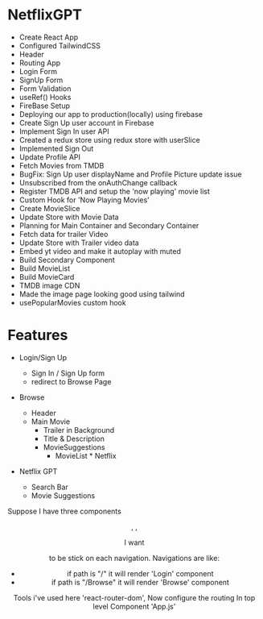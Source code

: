 # NetflixGPT

- Create React App
- Configured TailwindCSS
- Header
- Routing App
- Login Form
- SignUp Form
- Form Validation
- useRef() Hooks
- FireBase Setup
- Deploying our app to production(locally) using firebase
- Create Sign Up user account in Firebase
- Implement Sign In user API
- Created a redux store using redux store with userSlice
- Implemented Sign Out
- Update Profile API
- Fetch Movies from TMDB
- BugFix: Sign Up user displayName and Profile Picture update issue
- Unsubscribed from the onAuthChange callback
- Register TMDB API and setup the 'now playing' movie list
- Custom Hook for 'Now Playing Movies'
- Create MovieSlice
- Update Store with Movie Data
- Planning for Main Container and Secondary Container
- Fetch data for trailer Video
- Update Store with Trailer video data
- Embed yt video and make it autoplay with muted
- Build Secondary Component
- Build MovieList
- Build MovieCard
- TMDB image CDN
- Made the image page looking good using tailwind
- usePopularMovies custom hook

# Features

- Login/Sign Up
  - Sign In / Sign Up form
  - redirect to Browse Page
- Browse

  - Header
  - Main Movie
    - Trailer in Background
    - Title & Description
    - MovieSuggestions
      - MovieList \* Netflix

- Netflix GPT
  - Search Bar
  - Movie Suggestions

Suppose I have three components <Header/>, <Browse/>, <Login/>

I want <Header/> to be stick on each navigation. Navigations are like:

- if path is "/" it will render 'Login' component
- if path is "/Browse" it will render 'Browse' component

Tools i've used here 'react-router-dom', Now configure the routing In top level Component 'App.js'
